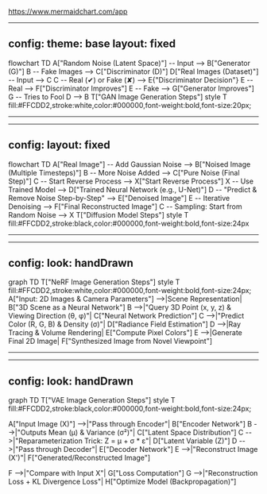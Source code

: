 https://www.mermaidchart.com/app

---
config:
  theme: base
  layout: fixed
---
flowchart TD
    A["Random Noise (Latent Space)"] -- Input --> B["Generator (G)"]
    B -- Fake Images --> C["Discriminator (D)"]
    D["Real Images (Dataset)"] -- Input --> C
    C -- Real (✔) or Fake (✘) --> E{"Discriminator Decision"}
    E -- Real --> F["Discriminator Improves"]
    E -- Fake --> G["Generator Improves"]
    G -- Tries to Fool D --> B
    T["GAN Image Generation Steps"]
    style T fill:#FFCDD2,stroke:white,color:#000000,font-weight:bold,font-size:20px;


-----------------------
---
config:
  layout: fixed
---
flowchart TD
    A["Real Image"] -- Add Gaussian Noise --> B["Noised Image (Multiple Timesteps)"]
    B -- More Noise Added --> C["Pure Noise (Final Step)"]
    C -- Start Reverse Process --> X["Start Reverse Process"]
    X -- Use Trained Model --> D["Trained Neural Network (e.g., U-Net)"]
    D -- "Predict & Remove Noise Step-by-Step" --> E["Denoised Image"]
    E -- Iterative Denoising --> F["Final Reconstructed Image"]
    C -- Sampling: Start from Random Noise --> X
    T["Diffusion Model Steps"]
    style T fill:#FFCDD2,stroke:black,color:#000000,font-weight:bold,font-size:24px

-----------------

---
config:
  look: handDrawn
---
graph TD
  T["NeRF Image Generation Steps"]
  style T fill:#FFCDD2,stroke:white,color:#000000,font-weight:bold,font-size:24px;
  A["Input: 2D Images & Camera Parameters"] -->|Scene Representation| B["3D Scene as a Neural Network"]
  B -->|"Query 3D Point (x, y, z) & Viewing Direction (θ, φ)"| C["Neural Network Prediction"]
  C -->|"Predict Color (R, G, B) & Density (σ)"| D["Radiance Field Estimation"]
  D -->|Ray Tracing & Volume Rendering| E["Compute Pixel Colors"]
  E -->|Generate Final 2D Image| F["Synthesized Image from Novel Viewpoint"]


---------------
---
config:
  look: handDrawn
---
graph TD
  T["VAE Image Generation Steps"]
  style T fill:#FFCDD2,stroke:black,color:#000000,font-weight:bold,font-size:24px;

  A["Input Image (X)"] -->|"Pass through Encoder"| B["Encoder Network"]
  B -->|"Outputs Mean (μ) & Variance (σ²)"| C["Latent Space Distribution"]
  C -->|"Reparameterization Trick: Z = μ + σ * ε"| D["Latent Variable (Z)"]
  D -->|"Pass through Decoder"| E["Decoder Network"]
  E -->|"Reconstruct Image (X')"| F["Generated/Reconstructed Image"]
  
  F -->|"Compare with Input X"| G["Loss Computation"]
  G -->|"Reconstruction Loss + KL Divergence Loss"| H["Optimize Model (Backpropagation)"]


